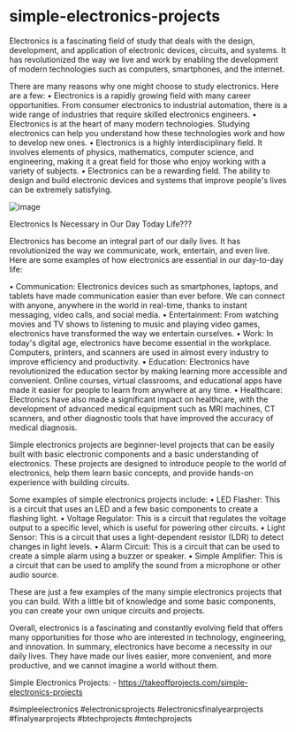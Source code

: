 # simple-electronics-projects
Electronics is a fascinating field of study that deals with the design, development, and application of electronic devices, circuits, and systems. It has revolutionized the way we live and work by enabling the development of modern technologies such as computers, smartphones, and the internet.

There are many reasons why one might choose to study electronics. Here are a few:
•	Electronics is a rapidly growing field with many career opportunities. From consumer electronics to industrial automation, there is a wide range of industries that require skilled electronics engineers.
•	Electronics is at the heart of many modern technologies. Studying electronics can help you understand how these technologies work and how to develop new ones.
•	Electronics is a highly interdisciplinary field. It involves elements of physics, mathematics, computer science, and engineering, making it a great field for those who enjoy working with a variety of subjects.
•	Electronics can be a rewarding field. The ability to design and build electronic devices and systems that improve people's lives can be extremely satisfying.

![image](https://user-images.githubusercontent.com/122364815/223075707-3d6f292f-b6de-4ad5-b5d0-62f3bf95ffca.png)


Electronics Is Necessary in Our Day Today Life???

Electronics has become an integral part of our daily lives. It has revolutionized the way we communicate, work, entertain, and even live. Here are some examples of how electronics are essential in our day-to-day life:

•	Communication: Electronics devices such as smartphones, laptops, and tablets have made communication easier than ever before. We can connect with anyone, anywhere in the world in real-time, thanks to instant messaging, video calls, and social media.
•	Entertainment: From watching movies and TV shows to listening to music and playing video games, electronics have transformed the way we entertain ourselves.
•	Work: In today's digital age, electronics have become essential in the workplace. Computers, printers, and scanners are used in almost every industry to improve efficiency and productivity.
•	Education: Electronics have revolutionized the education sector by making learning more accessible and convenient. Online courses, virtual classrooms, and educational apps have made it easier for people to learn from anywhere at any time.
•	Healthcare: Electronics have also made a significant impact on healthcare, with the development of advanced medical equipment such as MRI machines, CT scanners, and other diagnostic tools that have improved the accuracy of medical diagnosis.

Simple electronics projects are beginner-level projects that can be easily built with basic electronic components and a basic understanding of electronics. These projects are designed to introduce people to the world of electronics, help them learn basic concepts, and provide hands-on experience with building circuits.

Some examples of simple electronics projects include:
•	LED Flasher: This is a circuit that uses an LED and a few basic components to create a flashing light.
•	Voltage Regulator: This is a circuit that regulates the voltage output to a specific level, which is useful for powering other circuits.
•	Light Sensor: This is a circuit that uses a light-dependent resistor (LDR) to detect changes in light levels.
•	Alarm Circuit: This is a circuit that can be used to create a simple alarm using a buzzer or speaker.
•	Simple Amplifier: This is a circuit that can be used to amplify the sound from a microphone or other audio source.

These are just a few examples of the many simple electronics projects that you can build. With a little bit of knowledge and some basic components, you can create your own unique circuits and projects.

Overall, electronics is a fascinating and constantly evolving field that offers many opportunities for those who are interested in technology, engineering, and innovation. In summary, electronics have become a necessity in our daily lives. They have made our lives easier, more convenient, and more productive, and we cannot imagine a world without them.

Simple Electronics Projects: - https://takeoffprojects.com/simple-electronics-projects

#simpleelectronics #electronicsprojects #electronicsfinalyearprojects #finalyearprojects #btechprojects #mtechprojects

